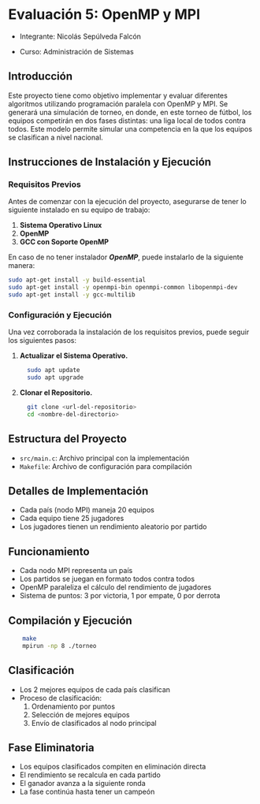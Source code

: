 # Evaluación 5: OpenMP y MPI
- Integrante: Nicolás Sepúlveda Falcón
  
- Curso: Administración de Sistemas



## Introducción
Este proyecto tiene como objetivo implementar y evaluar diferentes algoritmos utilizando programación paralela con OpenMP y MPI. Se generará una simulación de torneo, en donde, en este torneo de fútbol, los equipos competirán en dos fases distintas: una liga local de todos contra todos. Este modelo permite simular una competencia en la que los equipos se clasifican a nivel nacional.

## Instrucciones de Instalación y Ejecución
### Requisitos Previos
Antes de comenzar con la ejecución del proyecto, asegurarse de tener lo siguiente instalado en su equipo de trabajo:
1. **Sistema Operativo Linux**
2. **OpenMP**
3. **GCC con Soporte OpenMP**

En caso de no tener instalador **_OpenMP_**, puede instalarlo de la siguiente manera:
  ```bash
  sudo apt-get install -y build-essential
  sudo apt-get install -y openmpi-bin openmpi-common libopenmpi-dev
  sudo apt-get install -y gcc-multilib
  ```

### Configuración y Ejecución
Una vez corroborada la instalación de los requisitos previos, puede seguir los siguientes pasos:

1. **Actualizar el Sistema Operativo.**
    ```bash
      sudo apt update
      sudo apt upgrade
    ```
2. **Clonar el Repositorio.**
    ```bash
      git clone <url-del-repositorio>
      cd <nombre-del-directorio>
    ```

## Estructura del Proyecto

- `src/main.c`: Archivo principal con la implementación
- `Makefile`: Archivo de configuración para compilación

## Detalles de Implementación
- Cada país (nodo MPI) maneja 20 equipos
- Cada equipo tiene 25 jugadores
- Los jugadores tienen un rendimiento aleatorio por partido

## Funcionamiento
- Cada nodo MPI representa un país
- Los partidos se juegan en formato todos contra todos
- OpenMP paraleliza el cálculo del rendimiento de jugadores
- Sistema de puntos: 3 por victoria, 1 por empate, 0 por derrota

## Compilación y Ejecución
```bash
    make
    mpirun -np 8 ./torneo
```

## Clasificación
- Los 2 mejores equipos de cada país clasifican
- Proceso de clasificación:
  1. Ordenamiento por puntos
  2. Selección de mejores equipos
  3. Envío de clasificados al nodo principal

## Fase Eliminatoria
- Los equipos clasificados compiten en eliminación directa
- El rendimiento se recalcula en cada partido
- El ganador avanza a la siguiente ronda
- La fase continúa hasta tener un campeón
